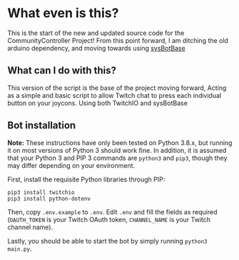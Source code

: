 # What even is this?

This is the start of the new and updated source code for the CommunityController Project! From this point forward, I am ditching the old arduino dependency, and moving towards using [sysBotBase](https://github.com/olliz0r/sys-botbase)

## What can I do with this?

This version of the script is the base of the project moving forward, Acting as a simple and basic script to allow Twitch chat to press each individual button on your joycons. Using both TwitchIO and sysBotBase

## Bot installation

**Note:** These instructions have only been tested on Python 3.8.x, but running it on most versions of Python 3 should work fine. In addition, it is assumed that your Python 3 and PIP 3 commands are `python3` and `pip3`, though they may differ depending on your environment.

First, install the requisite Python libraries through PIP:

    pip3 install twitchio
    pip3 install python-dotenv

Then, copy `.env.example` to `.env`. Edit `.env` and fill the fields as required (`OAUTH_TOKEN` is your Twitch OAuth token, `CHANNEL_NAME` is your Twitch channel name).

Lastly, you should be able to start the bot by simply running `python3 main.py`. 